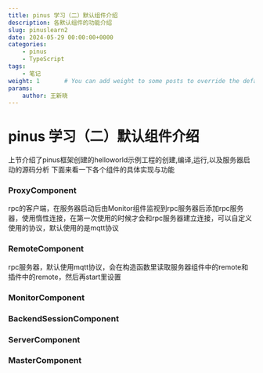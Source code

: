 ```yaml
---
title: pinus 学习（二）默认组件介绍
description: 各默认组件的功能介绍
slug: pinuslearn2
date: 2024-05-29 00:00:00+0000
categories:
    - pinus
    - TypeScript
tags:
    - 笔记
weight: 1       # You can add weight to some posts to override the default sorting (date descending)
params:
    author: 王新晓
---
```

# pinus 学习（二）默认组件介绍

上节介绍了pinus框架创建的helloworld示例工程的创建,编译,运行,以及服务器启动的源码分析
下面来看一下各个组件的具体实现与功能

### ProxyComponent

rpc的客户端，在服务器启动后由Monitor组件监视到rpc服务器后添加rpc服务器，使用惰性连接，在第一次使用的时候才会和rpc服务器建立连接，可以自定义使用的协议，默认使用的是mqtt协议

### RemoteComponent

rpc服务器，默认使用mqtt协议，会在构造函数里读取服务器组件中的remote和插件中的remote，然后再start里设置

### MonitorComponent



### BackendSessionComponent

### ServerComponent



### MasterComponent

### 



